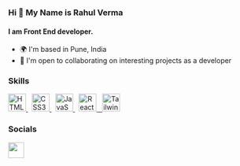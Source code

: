 ### Hi 👋 My Name is Rahul Verma

#### I am Front End developer.

<ul>
  
<li>🌍  I'm based in Pune, India</li>
<li>🤝  I'm open to collaborating on interesting projects as a developer</li>
</ul>

### Skills
<p align="left" dir="auto">
<a href="https://developer.mozilla.org/en-US/docs/Glossary/HTML5" rel="nofollow">
  <img src="https://raw.githubusercontent.com/danielcranney/readme-generator/main/public/icons/skills/html5-colored.svg" width="36" height="36" alt="HTML5" style="max-width: 100%;"> 
</a>  &nbsp;

  
<a href="https://www.w3.org/TR/CSS/#css" rel="nofollow">
  <img src="https://raw.githubusercontent.com/danielcranney/readme-generator/main/public/icons/skills/css3-colored.svg" width="36" height="36" alt="CSS3" style="max-width: 100%;">
</a>  &nbsp;


<a href="https://developer.mozilla.org/en-US/docs/Web/JavaScript" rel="nofollow">
  <img src="https://raw.githubusercontent.com/danielcranney/readme-generator/main/public/icons/skills/javascript-colored.svg" width="36" height="36" alt="JavaScript" style="max-width: 100%;">
</a>  &nbsp;


<a href="https://reactjs.org/" rel="nofollow">
  <img src="https://raw.githubusercontent.com/danielcranney/readme-generator/main/public/icons/skills/react-colored.svg" width="36" height="36" alt="React" style="max-width: 100%;">  &nbsp;

</a>  

<a href="https://tailwindcss.com/" rel="nofollow">
  <img src="https://raw.githubusercontent.com/danielcranney/readme-generator/main/public/icons/skills/tailwindcss-colored.svg" width="36" height="36" alt="TailwindCSS" style="max-width: 100%;">
</a> 
</p>


### Socials
<p align="left" dir="auto"> <a href="https://www.linkedin.com/in/rahulverma-1107/" target="_blank"  rel="nofollow"><img src="https://raw.githubusercontent.com/danielcranney/readme-generator/main/public/icons/socials/linkedin.svg" width="32" height="32" style="max-width: 100%;"></a> </p>

<!--
**Rahul1107/Rahul1107** is a ✨ _special_ ✨ repository because its `README.md` (this file) appears on your GitHub profile.

Here are some ideas to get you started:

- 🔭 I’m currently working on ...
- 🌱 I’m currently learning ...
- 👯 I’m looking to collaborate on ...
- 🤔 I’m looking for help with ...
- 💬 Ask me about ...
- 📫 How to reach me: ...
- 😄 Pronouns: ...
- ⚡ Fun fact: ...
-->
